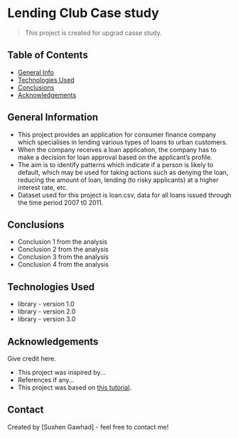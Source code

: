 # Lending Club Case study
> This project is created for upgrad casse study.

## Table of Contents
* [General Info](#general-information)
* [Technologies Used](#technologies-used)
* [Conclusions](#conclusions)
* [Acknowledgements](#acknowledgements)


## General Information
- This project provides an application for consumer finance company which specialises 
  in lending various types of loans to urban customers. 
- When the company receives a loan application, the company has to make a decision for 
  loan approval based on the applicant’s profile.
- The aim is to identify patterns which indicate if a person is likely to default, 
  which may be used for taking actions such as denying the loan, reducing the amount 
  of loan, lending (to risky applicants) at a higher interest rate, etc.
- Dataset used for this project is loan.csv, data for all loans issued through the time period 2007 t0 2011.


## Conclusions
- Conclusion 1 from the analysis
- Conclusion 2 from the analysis
- Conclusion 3 from the analysis
- Conclusion 4 from the analysis

<!-- You don't have to answer all the questions - just the ones relevant to your project. -->


## Technologies Used
- library - version 1.0
- library - version 2.0
- library - version 3.0

<!-- As the libraries versions keep on changing, it is recommended to mention the version of library used in this project -->

## Acknowledgements
Give credit here.
- This project was inspired by...
- References if any...
- This project was based on [this tutorial](https://www.example.com).


## Contact
Created by [Sushen Gawhad] - feel free to contact me!


<!-- Optional -->
<!-- ## License -->
<!-- This project is open source and available under the [... License](). -->

<!-- You don't have to include all sections - just the one's relevant to your project -->
